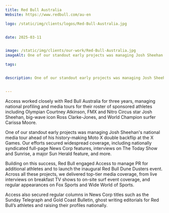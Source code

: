 ```yaml
---
title: Red Bull Australia
Website: https://www.redbull.com/au-en

logo: /static/img/clients/logos/Red-Bull-Australia.jpg


date: 2025-03-11


image: /static/img/clients/our-work/Red-Bull-Australia.jpg
imageAlt: One of our standout early projects was managing Josh Sheehan's national media tour ahead of his history-making Moto X double backflip at the X Games. Our efforts secured widespread coverage, including nationally syndicated full-page News Corp features, interviews on The Today Show and Sunrise, a major Sun Herald feature, and more.

tags:


description: One of our standout early projects was managing Josh Sheehan's national media tour ahead of his history-making Moto X double backflip at the X Games. Our efforts secured widespread coverage, including nationally syndicated full-page News Corp features, interviews on The Today Show and Sunrise, a major Sun Herald feature, and more. 


---
```

Access worked closely with Red Bull Australia for three years, managing national profiling and media tours for their roster of sponsored athletes including Olympian Courtney Atkinson, FMX and Nitro Circus star Josh Sheehan, big-wave icon Ross Clarke-Jones, and World Champion surfer Carissa Moore.

One of our standout early projects was managing Josh Sheehan's national media tour ahead of his history-making Moto X double backflip at the X Games. Our efforts secured widespread coverage, including nationally syndicated full-page News Corp features, interviews on The Today Show and Sunrise, a major Sun Herald feature, and more.

Building on this success, Red Bull engaged Access to manage PR for additional athletes and to launch the inaugural Red Bull Dune Dusters event. Across all these projects, we delivered top-tier media coverage, from live interviews  on breakfast TV shows to on-site surf event coverage, and regular appearances on Fox Sports and Wide World of Sports.

Access also secured regular columns in News Corp titles such as the Sunday Telegraph and Gold Coast Bulletin, ghost writing editorials for Red Bull’s athletes and raising their profiles nationally.





